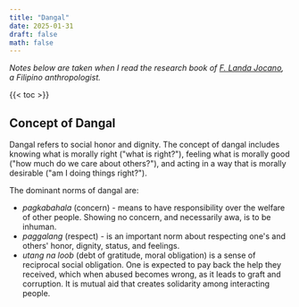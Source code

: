 ```yaml
---
title: "Dangal"
date: 2025-01-31
draft: false
math: false
---
```


*Notes below are taken when I read the research book of [F. Landa Jocano](https://en.wikipedia.org/wiki/F._Landa_Jocano),
a Filipino anthropologist.*

{{< toc >}}

## Concept of Dangal

Dangal refers to social honor and dignity. The concept of dangal
includes knowing what is morally right ("what is right?"), feeling what
is morally good ("how much do we care about others?"), and acting in a
way that is morally desirable ("am I doing things right?").

The dominant norms of dangal are:
- *pagkabahala* (concern) - means to have responsibility over the
  welfare of other people. Showing no concern, and necessarily awa, is
  to be inhuman.
- *paggalang* (respect) - is an important norm about respecting one's
  and others' honor, dignity, status, and feelings.
- *utang na loob* (debt of gratitude, moral obligation) is a sense of
  reciprocal social obligation. One is expected to pay back the help
  they received, which when abused becomes wrong, as it leads to graft
  and corruption. It is mutual aid that creates solidarity among
  interacting people.
